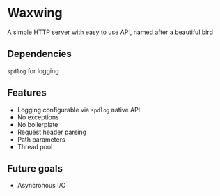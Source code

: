 # Waxwing
A simple HTTP server with easy to use API, named after a beautiful bird

## Dependencies
`spdlog` for logging

## Features
- Logging configurable via `spdlog` native API
- No exceptions
- No boilerplate
- Request header parsing
- Path parameters
- Thread pool

## Future goals
- Asyncronous I/O
